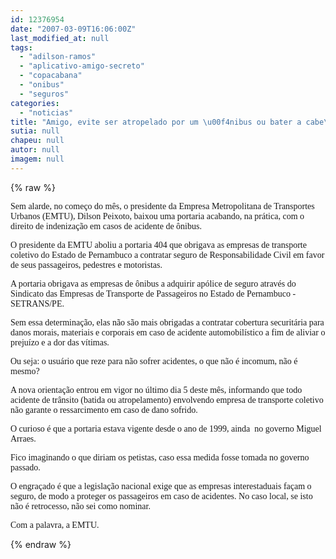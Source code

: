 ```yaml
---
id: 12376954
date: "2007-03-09T16:06:00Z"
last_modified_at: null
tags:
  - "adilson-ramos"
  - "aplicativo-amigo-secreto"
  - "copacabana"
  - "onibus"
  - "seguros"
categories:
  - "noticias"
title: "Amigo, evite ser atropelado por um \u00f4nibus ou bater a cabe\u00e7a na janela. Dilson acaba de detonar seu seguro"
sutia: null
chapeu: null
autor: null
imagem: null
---
```

{% raw %}
<p><P><FONT face=Verdana>Sem alarde, no começo do mês, o presidente da Empresa Metropolitana de Transportes Urbanos (EMTU), Dilson Peixoto, baixou uma portaria acabando, na prática, com o direito de indenização em casos de acidente de ônibus.</FONT></P></p>
<p><P><FONT face=Verdana>O presidente da EMTU aboliu a portaria 404 que obrigava as empresas de transporte coletivo do Estado de Pernambuco a contratar seguro de Responsabilidade Civil em favor de seus passageiros, pedestres e motoristas. </FONT></P></p>
<p><P><FONT face=Verdana>A portaria obrigava as empresas de ônibus a adquirir apólice de seguro através do Sindicato das Empresas de Transporte de Passageiros no Estado de Pernambuco - SETRANS/PE.</FONT></P></p>
<p><P><FONT face=Verdana>Sem essa determinação, elas não são mais obrigadas a contratar cobertura securitária para danos morais, materiais e corporais em caso de acidente automobilístico a fim de aliviar o prejuízo e a dor das vítimas. </FONT></P></p>
<p><P><FONT face=Verdana>Ou seja: o usuário que reze para não sofrer acidentes, o que não é incomum, não é mesmo?</FONT></P></p>
<p><P><FONT face=Verdana>A nova orientação entrou em vigor no último dia 5 deste mês, informando que todo acidente de trânsito (batida ou atropelamento) envolvendo empresa de transporte coletivo não garante o ressarcimento em caso de dano sofrido.</FONT></P></p>
<p><P><FONT face=Verdana>O curioso é que a portaria estava vigente desde o ano de 1999, ainda&nbsp; no governo Miguel Arraes.</FONT></P></p>
<p><P><FONT face=Verdana>Fico imaginando o que diriam os petistas, caso essa medida fosse tomada no governo passado.</FONT></P></p>
<p><P><FONT face=Verdana>O engraçado é que a legislação nacional exige que as empresas interestaduais façam o seguro, de modo a proteger os passageiros em caso de acidentes. No caso local, se isto não é retrocesso, não sei como nominar.</FONT></P></p>
<p><P><FONT face=Verdana>Com a palavra, a EMTU.</FONT></P> </p>
{% endraw %}